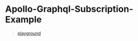 # Apollo-Graphql-Subscription-Example
> [playground](https://codesandbox.io/s/crimson-field-xevvz?fontsize=14&hidenavigation=1&theme=dark)

